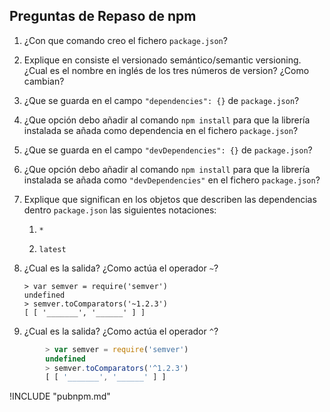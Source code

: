 ## Preguntas de Repaso de npm 

1.  ¿Con que comando creo el fichero `package.json`?

2.  Explique en consiste el versionado semántico/semantic versioning.
    ¿Cual es el nombre en inglés de los tres números de version? ¿Como
    cambian?

3.  ¿Que se guarda en el campo `"dependencies": {}` de `package.json`?

4.  ¿Que opción debo añadir al comando `npm install` para que la
    librería instalada se añada como dependencia en el fichero
    `package.json`?

5.  ¿Que se guarda en el campo `"devDependencies": {}` de
    `package.json`?

6.  ¿Que opción debo añadir al comando `npm install` para que la
    librería instalada se añada como `"devDependencies"` en el fichero
    `package.json`?

7.  Explique que significan en los objetos que describen las
    dependencias dentro `package.json` las siguientes notaciones:

    1.  `*`

    2.  `latest`

8.  ¿Cual es la salida? ¿Como actúa el operador `~`?

        > var semver = require('semver')
        undefined
        > semver.toComparators('~1.2.3')
        [ [ '_______', '______' ] ]

9.  ¿Cual es la salida? ¿Como actúa el operador `^`?

```javascript
        > var semver = require('semver')
        undefined
        > semver.toComparators('^1.2.3')
        [ [ '_______', '______' ] ]
```
!INCLUDE "pubnpm.md"

